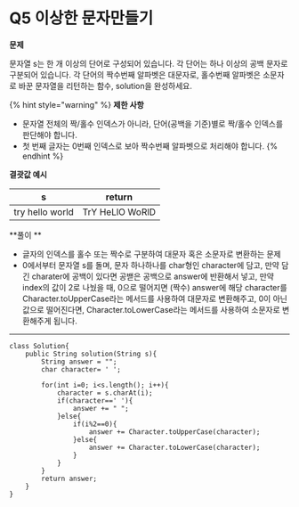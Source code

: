 # Q5 이상한 문자만들기

**문제**

문자열 s는 한 개 이상의 단어로 구성되어 있습니다. 각 단어는 하나 이상의 공백 문자로 구분되어 있습니다. 각 단어의 짝수번째 알파벳은 대문자로, 홀수번째 알파벳은 소문자로 바꾼 문자열을 리턴하는 함수, solution을 완성하세요.

&#x20;

{% hint style="warning" %}
**제한 사항**

* 문자열 전체의 짝/홀수 인덱스가 아니라, 단어(공백을 기준)별로 짝/홀수 인덱스를 판단해야 합니다.
* 첫 번째 글자는 0번째 인덱스로 보아 짝수번째 알파벳으로 처리해야 합니다.
{% endhint %}

&#x20;

**결괏값 예시**

| s               | return          |
| --------------- | --------------- |
| try hello world | TrY HeLlO WoRlD |

&#x20;

**풀이 **

* 글자의 인덱스를 홀수 또는 짝수로 구분하여 대문자 혹은 소문자로 변환하는 문제&#x20;
* 0에서부터 문자열 s를 돌며, 문자 하나하나를 char형인 character에 담고, 만약 담긴 charater에 공백이 있다면 공밷은 공백으로 answer에 반환해서 넣고, 만약 index의 값이 2로 나눴을 때, 0으로 떨어지면 (짝수) answer에 해당 character를 Character.toUpperCase라는 메서드를 사용하여 대문자로 변환해주고, 0이 아닌 값으로 떨어진다면, Character.toLowerCase라는 메서드를 사용하여 소문자로 변환해주게 됩니다.    &#x20;

****



```
class Solution{
    public String solution(String s){
        String answer = "";
        char character= ' ';
        
        for(int i=0; i<s.length(); i++){
            character = s.charAt(i);
            if(character==' '){
                answer += " ";
            }else{
                if(i%2==0){
                    answer += Character.toUpperCase(character);
                }else{
                    answer += Character.toLowerCase(character);
                }
            }    
        }
        return answer;
    }
}
```
